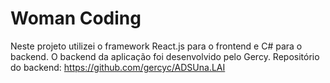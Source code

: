 # Woman Coding

Neste projeto utilizei o framework React.js para o frontend e C# para o backend.
O backend da aplicação foi desenvolvido pelo Gercy. Repositório do backend: https://github.com/gercyc/ADSUna.LAI
